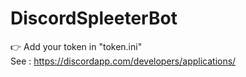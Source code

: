 # DiscordSpleeterBot

:point_right: Add your token in "token.ini"  
See : https://discordapp.com/developers/applications/

